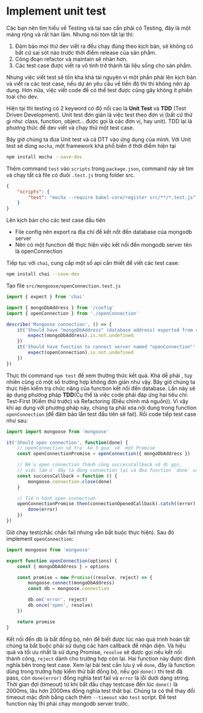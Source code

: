 
# Implement unit test
Các bạn nên tìm hiếu về Testing và tại sao cần phải có Testing, đây là một mảng rộng và rất hàn lâm. Nhưng nói tóm tắt lại thì:

1. Đảm bảo mọi thứ dev viết ra đều chạy đúng theo kịch bản, sẽ không có bất cứ sai sót nào trước thời điểm release của sản phẩm.
2. Công đoạn refactor và maintain sẽ nhàn hơn.
3. Các test case được viết ra vô tình trở thành tài liệu sống cho sản phẩm.

Nhưng việc viết test sẽ tốn kha khá tài nguyên vì một phần phải lên kịch bản và viết ra các test case, nếu dự án yêu cầu về tiến độ thì thì không nên áp dụng. Hơn nữa, việc viết code để có thể test được cũng gây không ít phiền toái cho dev.

Hiện tại thì testing có 2 keyword có độ nổi cao là **Unit Test** và **TDD** (Test Driven Development). Unit test đơn giản là việc test theo đơn vị (bất cứ thứ gì như: class, function, object... được gọi là các đơn vị, hay unit). TDD lại là phương thức để dev viết và chạy thử một test case.

Bây giờ chúng ta đưa Unit test và cả DTT vào ứng dụng của mình. Với Unit test sẽ dùng `mocha`, một framework khá phổ biến ở thời điểm hiện tại

```bash
npm install mocha --save-dev
```

Thêm command `test` vào `scripts` trong `package.json`, command này sẽ tìm và chạy tất cả file có đuôi `.test.js` trong folder src.

```json
{
    "scripts": {
        "test": "mocha --require babel-core/register src/**/*.test.js"
    }
}
```

Lên kịch bản cho các test case đầu tiên
- File config nên export ra địa chỉ để kết nốt đến database của mongodb server
- Nên có một function để thực hiện việc kết nối đến mongodb server tên là openConnection

Tiếp tục với `chai`, cung cấp một số api cần thiết để viết các test case:
```bash
npm install chai --save-dev
```

Tạo file `src/mongoose/openConnection.test.js`

```javascript
import { expect } from 'chai'

import { mongoDbAddress } from '/config'
import { openConnection } from './openConnection'

describe('Mongoose connection', () => {
    it('Should have "mongoDbAddress" (database address) exported from configuration file', () => {
        expect(mongoDbAddress).is.not.undefined
    })
    it('Should have function to connect server named "openConnection"', () => {
        expect(openConnection).is.not.undefined
    })
})
```

Thực thi command `npm test` để xem thưởng thức kết quả. Khá dễ phải , tuy nhiên cũng có một số trường hợp không đơn giản như vậy.
Bây giờ chúng ta thực hiện kiểm tra chức năng của function kết nối đến database. Lần này sẽ áp dụng phương pháp **TDD**(Cụ thể là việc code phải đáp ứng hai tiêu chí: Test-First (Kiểm thử trước) và Refactoring (Điều chỉnh mã nguồn)). 
Vì vậy khi ap dụng với phương pháp này, chúng ta phải xóa nội dung trong function `openConnection` (để đảm bảo lần test đầu tiên sẽ fail). Rồi code tiếp test case như sau:

```javascript
import import mongoose from 'mongoose'
```

```javascript
it('Should open connection', function(done) {
    // openConnection sẽ trả kết quả về một Promise
    const openConnectionPromise = openConnection({ mongoDbAddress })

    // Nếu open connection thành công successCallback sẽ đc gọi,
    // việc làm ở đây là đóng connection lại và đưa function `done` vào vị trí callback để thông báo bài test này đã xong
    const successCallback = function () {
        mongoose.connection.close(done)
    }

    // Tiến hành open connection
    openConnectionPromise.then(connectionOpenedCallback).catch((error) => {
        done(error)
    })
})
```

Giờ chạy test(chắc chắn fail nhưng vẫn bắt buộc thực hiện). Sau đó implement `openConnection`:

```javascript
import mongoose from 'mongoose'

export function openConnection(options) {
    const { mongoDbAddress } = options

    const promise = new Promise((resolve, reject) => {
        mongoose.connect(mongoDbAddress)
        const db = mongoose.connection

        db.on('error', reject)
        db.once('open', resolve)
    })

    return promise
}
```

Kết nối đến db là bất đồng bộ, nên để biết được lúc nào quá trình hoàn tất chúng ta bắt buộc phải sử dụng các hàm callback để nhận diện. Và hiệu quả và tối ưu nhất là sử dụng Promise, `resolve` sẽ được gọi nếu kết nối thành công, `reject` dành cho trường hợp còn lại. Hai function này được định nghĩa bên trong test case. Xem lại bài test cần lưu ý về `done`, đây là function dùng trong trường hợp kiểm thử bất đồng bộ, nếu gọi `done()` thì test đã pass, còn `done(error)` đồng nghĩa test fail và `error` là lỗi dưới dạng string.
Thời gian đợi (timeout) từ khi bắt đầu chạy testcase đến lúc `done()` là 2000ms, lâu hơn 2000ms đồng nghĩa test thất bại. Chúng ta có thể thay đổi timeout mặc định bằng cách thêm `--timeout` vào `test` script.
Để test function này thì phải chạy mongodb server trước.
